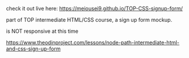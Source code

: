 check it out live here: https://meiousei9.github.io/TOP-CSS-signup-form/

part of TOP intermediate HTML/CSS course, a sign up form mockup.

is NOT responsive at this time

https://www.theodinproject.com/lessons/node-path-intermediate-html-and-css-sign-up-form